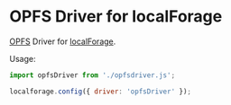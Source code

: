 # OPFS Driver for localForage

[OPFS](https://developer.mozilla.org/en-US/docs/Web/API/File_System_API/Origin_private_file_system) Driver for [localForage](https://github.com/localForage/localForage).

Usage:

```javascript
import opfsDriver from './opfsdriver.js';

localforage.config({ driver: 'opfsDriver' });
```
